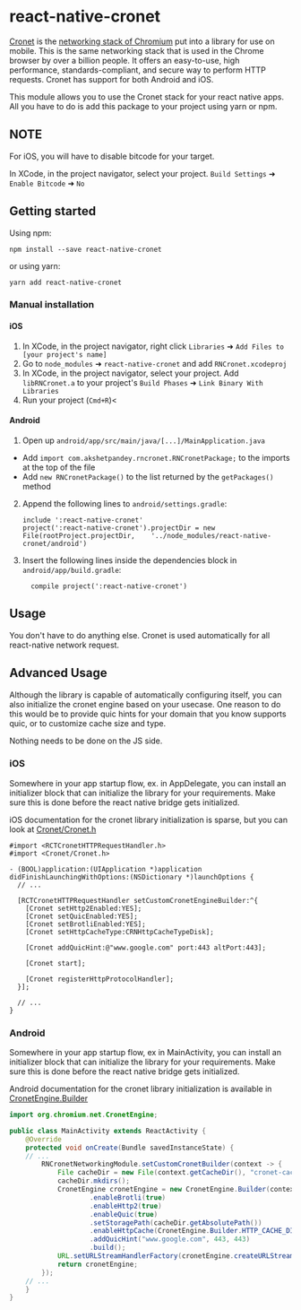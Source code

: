 # react-native-cronet

[Cronet](https://chromium.googlesource.com/chromium/src/+/master/components/cronet) is the [networking stack of Chromium](https://chromium.googlesource.com/chromium/src/+/master/net/docs/life-of-a-url-request.md) put into a library for use on mobile.
This is the same networking stack that is used in the Chrome browser by over a billion people.
It offers an easy-to-use, high performance, standards-compliant, and secure way to perform HTTP requests.
Cronet has support for both Android and iOS.

This module allows you to use the Cronet stack for your react native apps.
All you have to do is add this package to your project using yarn or npm.

## NOTE

For iOS, you will have to disable bitcode for your target.

In XCode, in the project navigator, select your project. `Build Settings` ➜ `Enable Bitcode` ➜ `No`

## Getting started

Using npm:

```shell
npm install --save react-native-cronet
```

or using yarn:

```shell
yarn add react-native-cronet
```

### Manual installation

#### iOS

1. In XCode, in the project navigator, right click `Libraries` ➜ `Add Files to [your project's name]`
2. Go to `node_modules` ➜ `react-native-cronet` and add `RNCronet.xcodeproj`
3. In XCode, in the project navigator, select your project. Add `libRNCronet.a` to your project's `Build Phases` ➜ `Link Binary With Libraries`
4. Run your project (`Cmd+R`)<

#### Android

1. Open up `android/app/src/main/java/[...]/MainApplication.java`

- Add `import com.akshetpandey.rncronet.RNCronetPackage;` to the imports at the top of the file
- Add `new RNCronetPackage()` to the list returned by the `getPackages()` method

2. Append the following lines to `android/settings.gradle`:
   ```
   include ':react-native-cronet'
   project(':react-native-cronet').projectDir = new File(rootProject.projectDir, 	'../node_modules/react-native-cronet/android')
   ```
3. Insert the following lines inside the dependencies block in `android/app/build.gradle`:
   ```
     compile project(':react-native-cronet')
   ```

## Usage

You don't have to do anything else. Cronet is used automatically for all react-native network request.

## Advanced Usage

Although the library is capable of automatically configuring itself, you can also initialize the cronet engine based on your usecase.
One reason to do this would be to provide quic hints for your domain that you know supports quic, or to customize cache size and type.

Nothing needs to be done on the JS side.

### iOS

Somewhere in your app startup flow, ex. in AppDelegate, you can install an initializer block that can initialize the library for your requirements.
Make sure this is done before the react native bridge gets initialized.

iOS documentation for the cronet library initialization is sparse, but you can look at [Cronet/Cronet.h](https://chromium.googlesource.com/chromium/src/+/master/components/cronet/ios/Cronet.h)

```objc
#import <RCTCronetHTTPRequestHandler.h>
#import <Cronet/Cronet.h>

- (BOOL)application:(UIApplication *)application didFinishLaunchingWithOptions:(NSDictionary *)launchOptions {
  // ...

  [RCTCronetHTTPRequestHandler setCustomCronetEngineBuilder:^{
    [Cronet setHttp2Enabled:YES];
    [Cronet setQuicEnabled:YES];
    [Cronet setBrotliEnabled:YES];
    [Cronet setHttpCacheType:CRNHttpCacheTypeDisk];

    [Cronet addQuicHint:@"www.google.com" port:443 altPort:443];

    [Cronet start];

    [Cronet registerHttpProtocolHandler];
  }];

  // ...
}
```

### Android

Somewhere in your app startup flow, ex in MainActivity, you can install an initializer block that can initialize the library for your requirements.
Make sure this is done before the react native bridge gets initialized.

Android documentation for the cronet library initialization is available in [CronetEngine.Builder](https://developer.android.com/guide/topics/connectivity/cronet/reference/org/chromium/net/CronetEngine.Builder.html)

```java
import org.chromium.net.CronetEngine;

public class MainActivity extends ReactActivity {
    @Override
    protected void onCreate(Bundle savedInstanceState) {
    // ...
        RNCronetNetworkingModule.setCustomCronetBuilder(context -> {
            File cacheDir = new File(context.getCacheDir(), "cronet-cache");
            cacheDir.mkdirs();
            CronetEngine cronetEngine = new CronetEngine.Builder(context)
                    .enableBrotli(true)
                    .enableHttp2(true)
                    .enableQuic(true)
                    .setStoragePath(cacheDir.getAbsolutePath())
                    .enableHttpCache(CronetEngine.Builder.HTTP_CACHE_DISK, 10 * 1024 * 1024)
                    .addQuicHint("www.google.com", 443, 443)
                    .build();
            URL.setURLStreamHandlerFactory(cronetEngine.createURLStreamHandlerFactory());
            return cronetEngine;
        });
    // ...
    }
}
```
